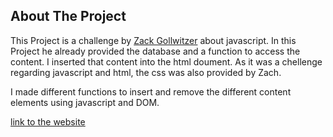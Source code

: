 ## About The Project ##
 This Project is a challenge by [Zack Gollwitzer](https://twitter.com/zg_dev) about javascript. In this Project he already provided the database and a function to access the content. I inserted that content into the html doument. As it was a chellenge regarding javascript and html, the css was also provided by Zach.

 I made different functions to insert and remove the different content elements using javascript and DOM.

[link to the website](https://dominator-king.github.io/Random-Content-Generator/)
